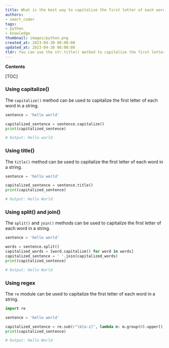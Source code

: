 ```yaml
---
title: What is the best way to capitalize the first letter of each word in a string?
authors:
- smart_coder
tags:
- python
- knowledge
thumbnail: images/python.png
created_at: 2023-04-30 00:00:00
updated_at: 2023-04-30 00:00:00
tldr: You can use the str.title() method to capitalize the first letter of each word in a string in Python.
---
```


**Contents**

[TOC]

### Using capitalize()

The `capitalize()` method can be used to capitalize the first letter of each word in a string.

```python
sentence = 'hello world'

capitalized_sentence = sentence.capitalize()
print(capitalized_sentence)

# Output: Hello world
```

### Using title()

The `title()` method can be used to capitalize the first letter of each word in a string.

```python
sentence = 'hello world'

capitalized_sentence = sentence.title()
print(capitalized_sentence)

# Output: Hello World
```

### Using split() and join()

The `split()` and `join()` methods can be used to capitalize the first letter of each word in a string.

```python
sentence = 'hello world'

words = sentence.split()
capitalized_words = [word.capitalize() for word in words]
capitalized_sentence = ' '.join(capitalized_words)
print(capitalized_sentence)

# Output: Hello World
```

### Using regex

The `re` module can be used to capitalize the first letter of each word in a string.

```python
import re

sentence = 'hello world'

capitalized_sentence = re.sub(r"\b[a-z]", lambda m: m.group(0).upper(), sentence)
print(capitalized_sentence)

# Output: Hello World
```
